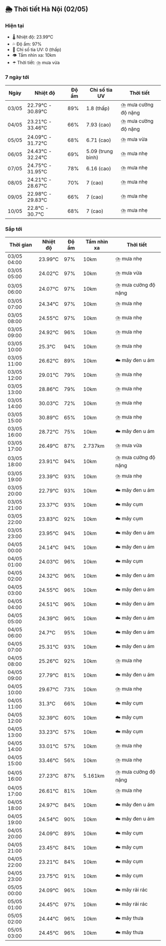 ## 🌦️ Thời tiết Hà Nội (02/05)

### Hiện tại

- 🌡️ Nhiệt độ: 23.99℃
- 💦 Độ ẩm: 97%
- 🌟 Chỉ số tia UV: 0 (thấp)
- 👁️ Tầm nhìn xa: 10km
- ☂️ Thời tiết: ⛈️ mưa vừa

### 7 ngày tới

| Ngày | Nhiệt độ | Độ ẩm | Chỉ số tia UV | Thời tiết |
| --- | --- | --- | --- | --- |
| 03/05 | 22.79℃ - 30.89℃ | 89% | 1.8 (thấp) | ⛈️ mưa cường độ nặng |
| 04/05 | 23.21℃ - 33.46℃ | 66% | 7.93 (cao) | ⛈️ mưa cường độ nặng |
| 05/05 | 24.09℃ - 31.72℃ | 68% | 6.71 (cao) | ⛈️ mưa vừa |
| 06/05 | 24.43℃ - 32.24℃ | 69% | 5.09 (trung bình) | ⛈️ mưa nhẹ |
| 07/05 | 24.75℃ - 31.95℃ | 78% | 6.16 (cao) | ⛈️ mưa nhẹ |
| 08/05 | 24.21℃ - 28.67℃ | 70% | 7 (cao) | ⛈️ mưa nhẹ |
| 09/05 | 22.98℃ - 29.83℃ | 66% | 7 (cao) | ⛈️ mưa nhẹ |
| 10/05 | 22.8℃ - 30.7℃ | 68% | 7 (cao) | ⛈️ mưa nhẹ |

### Sắp tới

| Thời gian | Nhiệt độ | Độ ẩm | Tầm nhìn xa | Thời tiết |
| --- | --- | --- | --- | --- |
| 03/05 04:00 | 23.99℃ | 97% | 10km | ⛈️ mưa nhẹ |
| 03/05 05:00 | 24.02℃ | 97% | 10km | ⛈️ mưa vừa |
| 03/05 06:00 | 24.07℃ | 97% | 10km | ⛈️ mưa cường độ nặng |
| 03/05 07:00 | 24.34℃ | 97% | 10km | ⛈️ mưa nhẹ |
| 03/05 08:00 | 24.55℃ | 97% | 10km | ⛈️ mưa nhẹ |
| 03/05 09:00 | 24.92℃ | 96% | 10km | ⛈️ mưa nhẹ |
| 03/05 10:00 | 25.3℃ | 94% | 10km | ⛈️ mưa nhẹ |
| 03/05 11:00 | 26.62℃ | 89% | 10km | ☁️ mây đen u ám |
| 03/05 12:00 | 29.01℃ | 79% | 10km | ⛈️ mưa nhẹ |
| 03/05 13:00 | 28.86℃ | 79% | 10km | ⛈️ mưa nhẹ |
| 03/05 14:00 | 30.03℃ | 72% | 10km | ⛈️ mưa nhẹ |
| 03/05 15:00 | 30.89℃ | 65% | 10km | ⛈️ mưa nhẹ |
| 03/05 16:00 | 28.72℃ | 75% | 10km | ☁️ mây đen u ám |
| 03/05 17:00 | 26.49℃ | 87% | 2.737km | ⛈️ mưa vừa |
| 03/05 18:00 | 23.91℃ | 94% | 10km | ⛈️ mưa cường độ nặng |
| 03/05 19:00 | 23.39℃ | 93% | 10km | ⛈️ mưa nhẹ |
| 03/05 20:00 | 22.79℃ | 93% | 10km | ☁️ mây đen u ám |
| 03/05 21:00 | 23.37℃ | 93% | 10km | ☁️ mây cụm |
| 03/05 22:00 | 23.83℃ | 92% | 10km | ☁️ mây cụm |
| 03/05 23:00 | 23.95℃ | 94% | 10km | ☁️ mây đen u ám |
| 04/05 00:00 | 24.14℃ | 94% | 10km | ☁️ mây đen u ám |
| 04/05 01:00 | 24.03℃ | 96% | 10km | ☁️ mây cụm |
| 04/05 02:00 | 24.32℃ | 96% | 10km | ☁️ mây đen u ám |
| 04/05 03:00 | 24.55℃ | 96% | 10km | ☁️ mây đen u ám |
| 04/05 04:00 | 24.51℃ | 96% | 10km | ☁️ mây đen u ám |
| 04/05 05:00 | 24.39℃ | 96% | 10km | ☁️ mây đen u ám |
| 04/05 06:00 | 24.7℃ | 95% | 10km | ☁️ mây đen u ám |
| 04/05 07:00 | 25.31℃ | 93% | 10km | ☁️ mây đen u ám |
| 04/05 08:00 | 25.26℃ | 92% | 10km | ⛈️ mưa nhẹ |
| 04/05 09:00 | 27.79℃ | 81% | 10km | ☁️ mây đen u ám |
| 04/05 10:00 | 29.67℃ | 73% | 10km | ⛈️ mưa nhẹ |
| 04/05 11:00 | 31.3℃ | 66% | 10km | ☁️ mây cụm |
| 04/05 12:00 | 32.39℃ | 60% | 10km | ☁️ mây cụm |
| 04/05 13:00 | 33.23℃ | 57% | 10km | ☁️ mây cụm |
| 04/05 14:00 | 33.01℃ | 57% | 10km | ⛈️ mưa nhẹ |
| 04/05 15:00 | 33.46℃ | 56% | 10km | ⛈️ mưa nhẹ |
| 04/05 16:00 | 27.23℃ | 87% | 5.161km | ⛈️ mưa cường độ nặng |
| 04/05 17:00 | 26.61℃ | 81% | 10km | ⛈️ mưa nhẹ |
| 04/05 18:00 | 24.97℃ | 84% | 10km | ☁️ mây đen u ám |
| 04/05 19:00 | 24.54℃ | 90% | 10km | ☁️ mây đen u ám |
| 04/05 20:00 | 24.09℃ | 89% | 10km | ☁️ mây cụm |
| 04/05 21:00 | 23.45℃ | 84% | 10km | ☁️ mây cụm |
| 04/05 22:00 | 23.21℃ | 84% | 10km | ☁️ mây cụm |
| 04/05 23:00 | 23.75℃ | 91% | 10km | ☁️ mây cụm |
| 05/05 00:00 | 24.09℃ | 96% | 10km | ☁️ mây rải rác |
| 05/05 01:00 | 24.45℃ | 97% | 10km | ☁️ mây rải rác |
| 05/05 02:00 | 24.44℃ | 96% | 10km | ☁️ mây thưa |
| 05/05 03:00 | 24.45℃ | 96% | 10km | ☁️ mây thưa |
